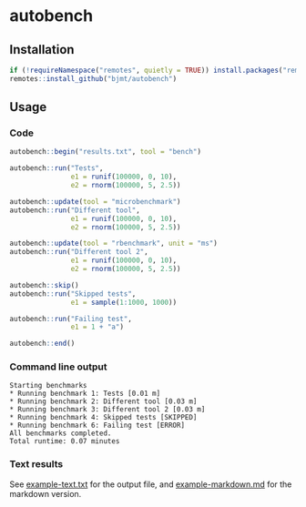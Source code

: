 # autobench

## Installation

```r
if (!requireNamespace("remotes", quietly = TRUE)) install.packages("remotes")
remotes::install_github("bjmt/autobench")
```

## Usage

### Code

```r
autobench::begin("results.txt", tool = "bench")

autobench::run("Tests",
               e1 = runif(100000, 0, 10),
               e2 = rnorm(100000, 5, 2.5))

autobench::update(tool = "microbenchmark")
autobench::run("Different tool",
               e1 = runif(100000, 0, 10),
               e2 = rnorm(100000, 5, 2.5))

autobench::update(tool = "rbenchmark", unit = "ms")
autobench::run("Different tool 2",
               e1 = runif(100000, 0, 10),
               e2 = rnorm(100000, 5, 2.5))

autobench::skip()
autobench::run("Skipped tests",
               e1 = sample(1:1000, 1000))

autobench::run("Failing test",
               e1 = 1 + "a")

autobench::end()
```

### Command line output

```
Starting benchmarks
* Running benchmark 1: Tests [0.01 m]
* Running benchmark 2: Different tool [0.03 m]
* Running benchmark 3: Different tool 2 [0.03 m]
* Running benchmark 4: Skipped tests [SKIPPED]
* Running benchmark 6: Failing test [ERROR]
All benchmarks completed.
Total runtime: 0.07 minutes
```

### Text results

See [example-text.txt](inst/extdata/example-text.txt) for the output file,
and [example-markdown.md](inst/extdata/example-markdown.md) for the markdown version.
